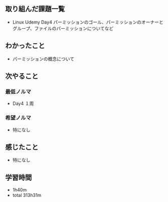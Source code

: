 ## 取り組んだ課題一覧
- Linux Udemy Day4 パーミッションのゴール、パーミッションのオーナーとグループ、ファイルのパーミッションについてなど
## わかったこと
- パーミッションの概念について
## 次やること
### 最低ノルマ
- Day4 １周
### 希望ノルマ
- 特になし
## 感じたこと
- 特になし
## 学習時間
- 1h40m
- total 313h31m
